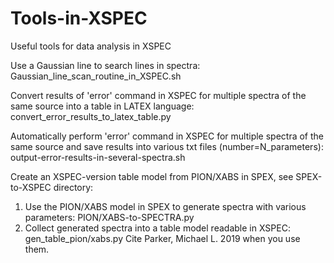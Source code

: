 # Tools-in-XSPEC
Useful tools for data analysis in XSPEC

Use a Gaussian line to search lines in spectra:
Gaussian_line_scan_routine_in_XSPEC.sh

Convert results of 'error' command in XSPEC for multiple spectra of the same source into a table in LATEX language:
convert_error_results_to_latex_table.py

Automatically perform 'error' command in XSPEC for multiple spectra of the same source and save results into various txt files (number=N_parameters): 
output-error-results-in-several-spectra.sh

Create an XSPEC-version table model from PION/XABS in SPEX, see SPEX-to-XSPEC directory:
1. Use the PION/XABS model in SPEX to generate spectra with various parameters:
PION/XABS-to-SPECTRA.py
2. Collect generated spectra into a table model readable in XSPEC:
gen_table_pion/xabs.py
Cite Parker, Michael L. 2019 when you use them.
